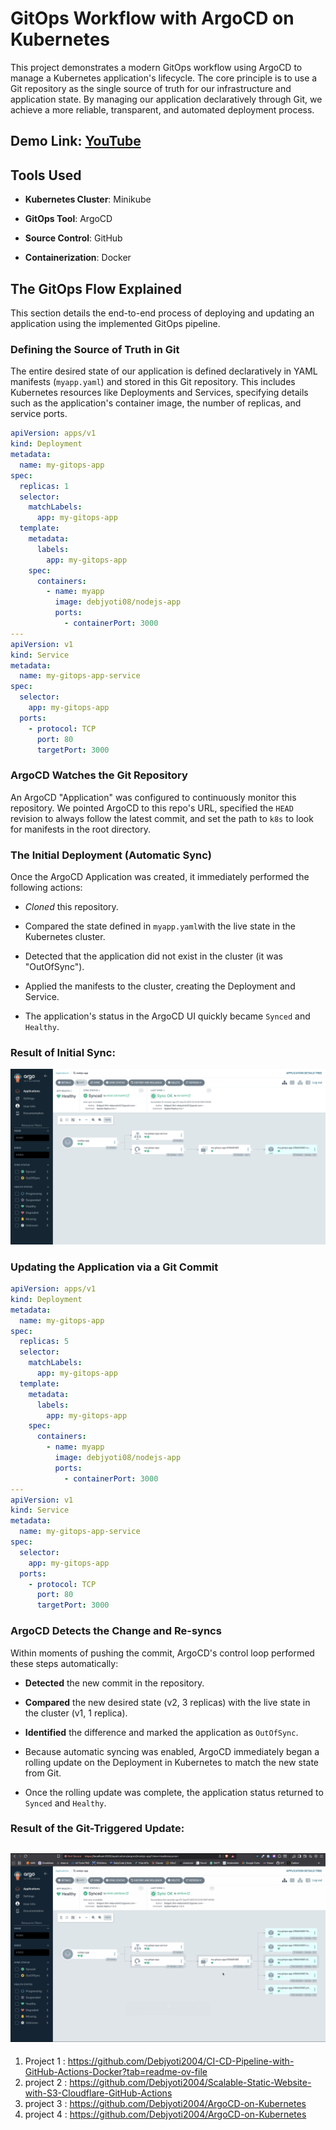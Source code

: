 # GitOps Workflow with ArgoCD on Kubernetes

This project demonstrates a modern GitOps workflow using ArgoCD to manage a Kubernetes application's lifecycle. The core principle is to use a Git repository as the single source of truth for our infrastructure and application state. By managing our application declaratively through Git, we achieve a more reliable, transparent, and automated deployment process.

## Demo Link: [YouTube](https://www.youtube.com/watch?v=_7NUCfxV36A)

## Tools Used

- **Kubernetes Cluster**: Minikube

- **GitOps Tool**: ArgoCD

- **Source Control**: GitHub

- **Containerization**: Docker

## The GitOps Flow Explained

This section details the end-to-end process of deploying and updating an application using the implemented GitOps pipeline.

### Defining the Source of Truth in Git

The entire desired state of our application is defined declaratively in YAML manifests (`myapp.yaml`) and stored in this Git repository. This includes Kubernetes resources like Deployments and Services, specifying details such as the application's container image, the number of replicas, and service ports.

```yaml
apiVersion: apps/v1
kind: Deployment
metadata:
  name: my-gitops-app
spec:
  replicas: 1
  selector:
    matchLabels:
      app: my-gitops-app
  template:
    metadata:
      labels:
        app: my-gitops-app
    spec:
      containers:
        - name: myapp
          image: debjyoti08/nodejs-app
          ports:
            - containerPort: 3000
---
apiVersion: v1
kind: Service
metadata:
  name: my-gitops-app-service
spec:
  selector:
    app: my-gitops-app
  ports:
    - protocol: TCP
      port: 80
      targetPort: 3000
```

### ArgoCD Watches the Git Repository

An ArgoCD "Application" was configured to continuously monitor this repository. We pointed ArgoCD to this repo's URL, specified the `HEAD` revision to always follow the latest commit, and set the path to `k8s` to look for manifests in the root directory.

### The Initial Deployment (Automatic Sync)

Once the ArgoCD Application was created, it immediately performed the following actions:

- _Cloned_ this repository.

- Compared the state defined in `myapp.yaml`with the live state in the Kubernetes cluster.

- Detected that the application did not exist in the cluster (it was "OutOfSync").

- Applied the manifests to the cluster, creating the Deployment and Service.

- The application's status in the ArgoCD UI quickly became `Synced` and `Healthy`.

### Result of Initial Sync:

![](/public/argo-2.png)

### Updating the Application via a Git Commit

```yaml
apiVersion: apps/v1
kind: Deployment
metadata:
  name: my-gitops-app
spec:
  replicas: 5
  selector:
    matchLabels:
      app: my-gitops-app
  template:
    metadata:
      labels:
        app: my-gitops-app
    spec:
      containers:
        - name: myapp
          image: debjyoti08/nodejs-app
          ports:
            - containerPort: 3000
---
apiVersion: v1
kind: Service
metadata:
  name: my-gitops-app-service
spec:
  selector:
    app: my-gitops-app
  ports:
    - protocol: TCP
      port: 80
      targetPort: 3000
```

### ArgoCD Detects the Change and Re-syncs

Within moments of pushing the commit, ArgoCD's control loop performed these steps automatically:

- **Detected** the new commit in the repository.

- **Compared** the new desired state (v2, 3 replicas) with the live state in the cluster (v1, 1 replica).

- **Identified** the difference and marked the application as `OutOfSync`.

- Because automatic syncing was enabled, ArgoCD immediately began a rolling update on the Deployment in Kubernetes to match the new state from Git.

- Once the rolling update was complete, the application status returned to `Synced` and `Healthy`.

### Result of the Git-Triggered Update:

![](public/argo.png)
---
1. Project 1 : https://github.com/Debjyoti2004/CI-CD-Pipeline-with-GitHub-Actions-Docker?tab=readme-ov-file
2. project 2 : https://github.com/Debjyoti2004/Scalable-Static-Website-with-S3-Cloudflare-GitHub-Actions
3. project 3 : https://github.com/Debjyoti2004/ArgoCD-on-Kubernetes
4. project 4 : https://github.com/Debjyoti2004/ArgoCD-on-Kubernetes 
